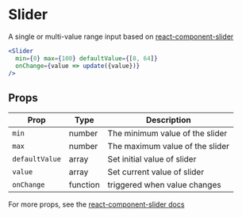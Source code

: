 # Slider

A single or multi-value range input based on [react-component-slider][rc-slider]

```.jsx
<Slider
  min={0} max={100} defaultValue={[8, 64]}
  onChange={value => update({value})}
/>
```

## Props

| Prop           | Type     | Description                     |
| -------------- | -------- | ------------------------------- |
| `min`          | number   | The minimum value of the slider |
| `max`          | number   | The maximum value of the slider |
| `defaultValue` | array    | Set initial value of slider     |
| `value`        | array    | Set current value of slider     |
| `onChange`     | function | triggered when value changes    |

For more props, see the [react-component-slider docs][rc-slider]

[rc-slider]: https://github.com/react-component/slider

